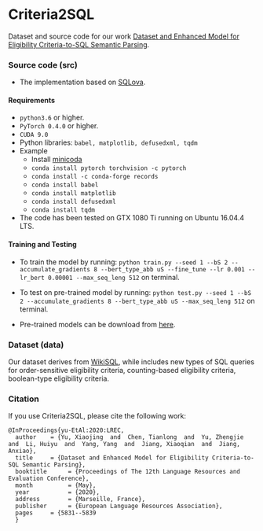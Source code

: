 
# Criteria2SQL

Dataset and source code for our work [Dataset and Enhanced Model for Eligibility Criteria-to-SQL Semantic Parsing](http://www.lrec-conf.org/proceedings/lrec2020/pdf/2020.lrec-1.714.pdf).

### Source code (src)
- The implementation based on [SQLova](https://github.com/naver/sqlova). 
#### Requirements
- `python3.6` or higher.
- `PyTorch 0.4.0` or higher.
- `CUDA 9.0`
- Python libraries: `babel, matplotlib, defusedxml, tqdm`
- Example
    - Install [minicoda](https://conda.io/miniconda.html)
    - `conda install pytorch torchvision -c pytorch`
    - `conda install -c conda-forge records`
    - `conda install babel` 
    - `conda install matplotlib`
    - `conda install defusedxml`
    - `conda install tqdm`
- The code has been tested on GTX 1080 Ti running on Ubuntu 16.04.4 LTS.

#### Training and Testing

- To train the model by running:
 `python train.py --seed 1 --bS 2 --accumulate_gradients 8 --bert_type_abb uS --fine_tune --lr 0.001 --lr_bert 0.00001 --max_seq_leng 512` on terminal.

- To test on pre-trained model by running:
 `python test.py --seed 1 --bS 2 --accumulate_gradients 8 --bert_type_abb uS --max_seq_leng 512` on terminal.

- Pre-trained models can be download from [here](https://github.com/xiaojingyu92/Criteria2SQL/releases). 

### Dataset (data)
Our dataset derives from [WikiSQL](https://github.com/salesforce/WikiSQL), while includes new types of SQL queries for order-sensitive eligibility criteria, counting-based eligibility criteria, boolean-type eligibility criteria.

###  Citation

If you use Criteria2SQL, please cite the following work:
```
@InProceedings{yu-EtAl:2020:LREC,
  author    = {Yu, Xiaojing  and  Chen, Tianlong  and  Yu, Zhengjie  and  Li, Huiyu  and  Yang, Yang  and  Jiang, Xiaoqian  and  Jiang, Anxiao},
  title     = {Dataset and Enhanced Model for Eligibility Criteria-to-SQL Semantic Parsing},
  booktitle      = {Proceedings of The 12th Language Resources and Evaluation Conference},
  month          = {May},
  year           = {2020},
  address        = {Marseille, France},
  publisher      = {European Language Resources Association},
  pages     = {5831--5839
  }
```
